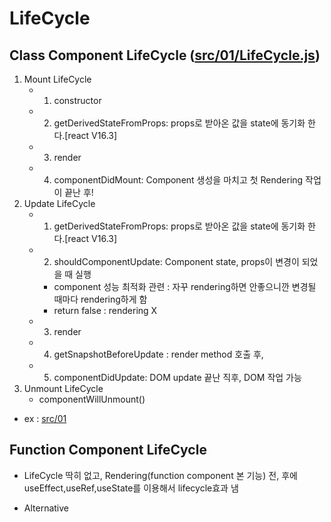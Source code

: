 # LifeCycle

## Class Component LifeCycle ([src/01/LifeCycle.js](src/01/LifeCycle.js))

1. Mount LifeCycle
    - 1) constructor
    - 2) getDerivedStateFromProps: props로 받아온 값을 state에 동기화 한다.[react V16.3]
    - 3) render
    - 4) componentDidMount: Component 생성을 마치고 첫 Rendering 작업이 끝난 후!
2. Update LifeCycle
    - 1) getDerivedStateFromProps: props로 받아온 값을 state에 동기화 한다.[react V16.3]
    - 2) shouldComponentUpdate: Component state, props이 변경이 되었을 때 실행
        - component 성능 최적화 관련 : 자꾸 rendering하면 안좋으니깐 변경될 때마다 rendering하게 함
        - return false : rendering X
    - 3) render
    - 4) getSnapshotBeforeUpdate : render method 호출 후,
    - 5) componentDidUpdate: DOM update 끝난 직후, DOM 작업 가능
3. Unmount LifeCycle
    - componentWillUnmount()

* ex : [src/01](src/01)

## Function Component LifeCycle

* LifeCycle 딱히 없고, Rendering(function component 본 기능) 전, 후에 useEffect,useRef,useState를 이용해서 lifecycle효과 냄

* Alternative